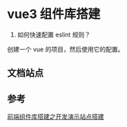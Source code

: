 # vue3 组件库搭建

1. 如何快速配置 eslint 规则？

创建一个 vue 的项目，然后使用它的配置。

## 文档站点

## 参考

[前端组件库搭建之开发演示站点搭建](https://www.bilibili.com/video/BV1bY411E7ds/?spm_id_from=pageDriver&vd_source=9bbf149e26315d2edf55b034712e09d6)
